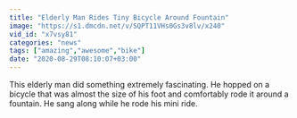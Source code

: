 ```yaml
---
title: "Elderly Man Rides Tiny Bicycle Around Fountain"
image: "https://s1.dmcdn.net/v/SQPT11VHs0Gs3v8lv/x240"
vid_id: "x7vsy81"
categories: "news"
tags: ["amazing","awesome","bike"]
date: "2020-08-29T08:10:07+03:00"
---
```

This elderly man did something extremely fascinating. He hopped on a bicycle that was almost the size of his foot and comfortably rode it around a fountain. He sang along while he rode his mini ride.
